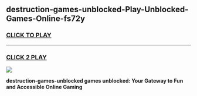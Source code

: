 
## destruction-games-unblocked-Play-Unblocked-Games-Online-fs72y
<h3>
<a href="https://premium76.site?title=destruction-games-unblocked&ref=24A">CLICK TO PLAY</a></h3>
<hr>

<h3>
<a href="https://premium76.site?title=destruction-games-unblocked&ref=24A">CLICK 2 PLAY</a>
  
</h3>

<a href="https://premium76.site?title=destruction-games-unblocked&ref=24A"><img src="https://clearcache.store/games.png"></a>


**destruction-games-unblocked games unblocked: Your Gateway to Fun and Accessible Online Gaming**
